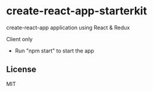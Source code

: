 # create-react-app-starterkit

create-react-app application using React & Redux

Client only

- Run "npm start" to start the app


License
----

MIT
